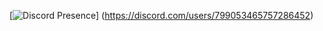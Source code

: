 [![Discord Presence](https://lanyard.cnrad.dev/api/799053465757286452)]
(https://discord.com/users/799053465757286452)
